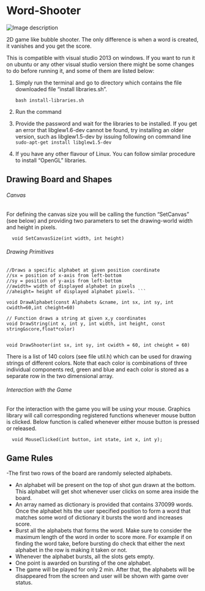 # Word-Shooter

![Image description](https://i.imgur.com/ONvi0hN.png)



2D game like bubble shooter. The only difference is when a word is created, it vanishes and you get the score.

This is compatible with visual studio 2013 on windows. If you want to run it on ubuntu or any other visual studio version there might be some changes to do before running it, and some of them are listed below:


1. Simply run the terminal and go to directory which contains the file downloaded file “install libraries.sh”. 

      ```bash install-libraries.sh```

2. Run the command

3. Provide the password and wait for the libraries to be installed. If you get an error that libglew1.6-dev
cannot be found, try installing an older version, such as libglew1.5-dev by issuing following on command
line
      ```sudo-apt-get install libglew1.5-dev```
      
4. If you have any other flavour of Linux. You can follow similar procedure to install “OpenGL” libraries.


## Drawing Board and Shapes
  ###### Canvas
  For defining the canvas size you will be calling the function “SetCanvas” (see below) and providing two parameters to set the   drawing-world width and height in pixels.
  
      void SetCanvasSize(int width, int height)
      
  ###### Drawing Primitives
    //Draws a specific alphabet at given position coordinate
    //sx = position of x-axis from left-bottom
    //sy = position of y-axis from left-bottom
    //awidth= width of displayed alphabet in pixels
    //aheight= height of displayed alphabet pixels. ```
    
    void DrawAlphabet(const Alphabets &cname, int sx, int sy, int cwidth=60,int cheight=60)
    
    // Function draws a string at given x,y coordinates
    void DrawString(int x, int y, int width, int height, const string&score,float*color)
    
    
    void DrawShooter(int sx, int sy, int cwidth = 60, int cheight = 60)


There is a list of 140 colors (see file util.h) which can be used for drawing strings of different
colors. Note that each color is combinations of three individual components red, green and blue and each
color is stored as a separate row in the two dimensional array.


  ######  Interaction with the Game
For the interaction with the game you will be using your mouse. Graphics library will call corresponding registered functions whenever mouse button is clicked. Below function is called whenever either mouse button is pressed or released.

      void MouseClicked(int button, int state, int x, int y);



## Game Rules

-The first two rows of the board are randomly selected alphabets.
- An alphabet will be present on the top of shot gun drawn at the bottom. This alphabet will get shot whenever user clicks on some area inside the board.
- An array named as dictionary is provided that contains 370099 words. Once the alphabet hits the user specified position to form a word that matches some word of dictionary it bursts the word and increases score.
- Burst all the alphabets that forms the word. Make sure to consider the maximum length of the word in order to score more. For example if on finding the word take, before bursting do check that either the next alphabet in the row is making it taken or not.
- Whenever the alphabet bursts, all the slots gets empty.
- One point is awarded on bursting of the one alphabet.
- The game will be played for only 2 min. After that, the alphabets will be disappeared from the screen and user will be shown with game over status.




